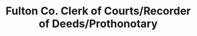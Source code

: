 ---
layout: repo
title: "Fulton Co. Clerk of Courts/Recorder of Deeds/Prothonotary"
id: 14076
permalink: repos/14076/
---